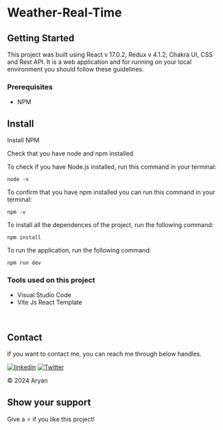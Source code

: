 # Weather-Real-Time

## Getting Started

This project was built using React v 17.0.2, Redux v 4.1.2, Chakra UI, CSS and Rest API. It is a web application and for running on your local environment you should follow these guidelines.


### Prerequisites

- NPM 

## Install

Install NPM

Check that you have node and npm installed

To check if you have Node.js installed, run this command in your terminal:


```
node -v
```

To confirm that you have npm installed you can run this command in your terminal:


```
npm -v
```


To install all the dependences of the project, run the following command:


```
npm install
```


To run the application, run the following command:

```
npm run dev
```


### Tools used on this project

- Visual Studio Code
- Vite Js React Template

<br/>



## Contact

If you want to contact me, you can reach me through below handles.

[![linkedin](https://img.shields.io/badge/sudodevop?style=for-the-badge&logo=linkedin&logoColor=white)](https://www.linkedin.com/in/sudodevop/)
[![Twitter](https://img.shields.io/badge/sudodevop?style=for-the-badge&logo=Github&logoColor=white)](https://github.com/sudodevop/)

© 2024 Aryan


## Show your support

Give a ⭐️ if you like this project!
